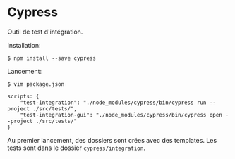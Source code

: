 # Cypress

Outil de test d'intégration.

Installation:

    $ npm install --save cypress
    
Lancement:

    $ vim package.json
    
    scripts: {
        "test-integration": "./node_modules/cypress/bin/cypress run --project ./src/tests/",
        "test-integration-gui": "./node_modules/cypress/bin/cypress open --project ./src/tests/"
    }    
    
Au premier lancement, des dossiers sont crées avec des templates. Les tests sont dans le dossier 
`cypress/integration`.

    